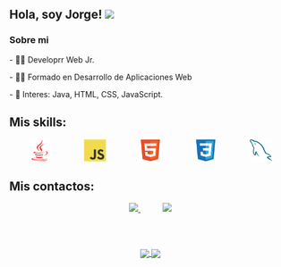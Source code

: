 
## Hola, soy Jorge! <img src="https://raw.githubusercontent.com/iampavangandhi/iampavangandhi/master/gifs/Hi.gif" width="30px"></h2>

### Sobre mi
<div style="display: inline_block"  >
<p> - 👨‍💻 Developrr Web Jr. </p>
<p> - 👨‍🎓 Formado en Desarrollo de Aplicaciones Web</p>
<p> - 🎯 Interes: Java, HTML, CSS, JavaScript. </p>  
</div>

## Mis skills:
<div align="center">
    <img height="40" src="https://raw.githubusercontent.com/devicons/devicon/master/icons/java/java-plain.svg">
    &nbsp;&nbsp;&nbsp;&nbsp;&nbsp;&nbsp;&nbsp;&nbsp;&nbsp;&nbsp;&nbsp;&nbsp;&nbsp;
    <img height="40" src="https://raw.githubusercontent.com/devicons/devicon/master/icons/javascript/javascript-original.svg">
    &nbsp;&nbsp;&nbsp;&nbsp;&nbsp;&nbsp;&nbsp;&nbsp;&nbsp;&nbsp;&nbsp;&nbsp;&nbsp;
    <img height="40" src="https://raw.githubusercontent.com/devicons/devicon/master/icons/html5/html5-original.svg">
    &nbsp;&nbsp;&nbsp;&nbsp;&nbsp;&nbsp;&nbsp;&nbsp;&nbsp;&nbsp;&nbsp;&nbsp;&nbsp;
    <img height="40" src="https://raw.githubusercontent.com/devicons/devicon/master/icons/css3/css3-original.svg">
    &nbsp;&nbsp;&nbsp;&nbsp;&nbsp;&nbsp;&nbsp;&nbsp;&nbsp;&nbsp;&nbsp;&nbsp;&nbsp;
    <img height="40" src="https://raw.githubusercontent.com/devicons/devicon/master/icons/mysql/mysql-original.svg">   
</div>

## Mis contactos:

<p align="center">
    <a href="https://github.com/JorgeR-G">
        <img  src="https://img.shields.io/badge/github-%23100000.svg?&style=for-the-badge&logo=github&logoColor=white&link=mailto:https://github.com/JorgeR-G">
    </a>
    &nbsp;&nbsp;&nbsp;&nbsp;&nbsp;&nbsp;&nbsp;&nbsp;&nbsp;
    <a href="mailto:contactasJorGii@gmail.com">
        <img src="https://img.shields.io/badge/gmail-D14836?&style=for-the-badge&logo=gmail&logoColor=white&link=mailto:contactasJorGii@gmail.com">
    </a>
</p>

<p align="center"> 
<br>
<br>
<p align="center">
  <a href="https://github.com/JorgeR-G/github-readme-stats">
    <img
      align="center"
      src="https://github-readme-stats.vercel.app/api/top-langs/?username=JorgeR-G&layout=compact&langs_count=7&theme=dracula"
    />
  </a>
  <a href="https://github.com/JorgeR-G/github-readme-stats">
    <img
      align="center"
      height="165"
      src="https://github-readme-stats.vercel.app/api?username=JorgeR-G&show_icons=true&theme=dracula&include_all_commits=true&count_private=true"
    />
  </a>
</p>
